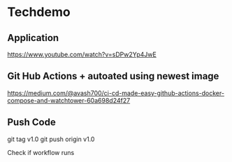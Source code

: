 # Techdemo

## Application
 https://www.youtube.com/watch?v=sDPw2Yp4JwE

## Git Hub Actions + autoated using newest image
https://medium.com/@avash700/ci-cd-made-easy-github-actions-docker-compose-and-watchtower-60a698d24f27

## Push Code

git tag v1.0
git push origin v1.0

Check if workflow runs